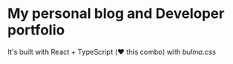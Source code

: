 # My personal blog and Developer portfolio

It's built with React + TypeScript (❤️ this combo) with *bulma.css*